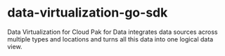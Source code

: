 # data-virtualization-go-sdk
Data Virtualization for Cloud Pak for Data integrates data sources across multiple types and locations and turns all this data into one logical data view.
